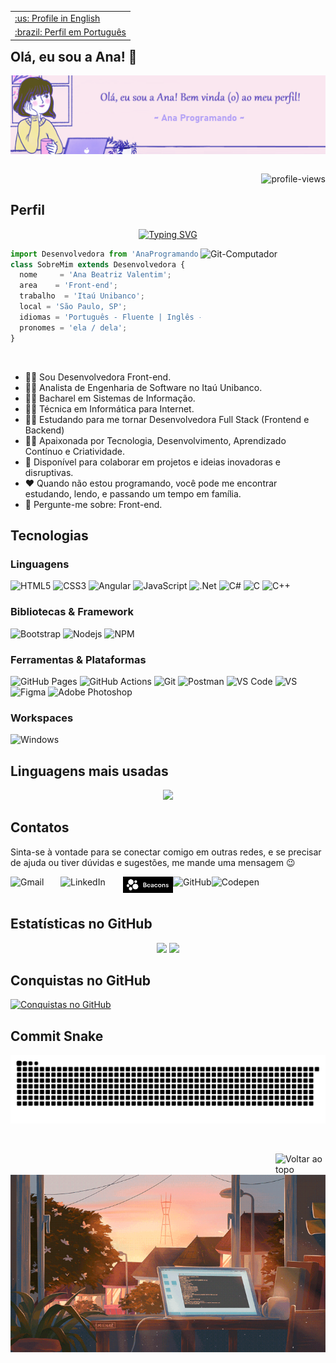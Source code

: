 <table align="right">
 <tr><td><a href="https://github.com/AnaProgramando/AnaProgramando/blob/main/README-us.md">:us: Profile in English</a></td></tr>
 <tr><td><a href="https://github.com/AnaProgramando/AnaProgramando/blob/main/README.md">:brazil: Perfil em Português</a></td></tr>
</table>

## Olá, eu sou a Ana! 👋

<div>
  <img align="center" alt="Pixel-Art" width="1000px" src="https://github.com/AnaProgramando/AnaProgramando/blob/01aedc336431ca8444347703ce043252a085eb6f/banner_welcome.png"/>
</div>

<div align="right">
<br>

![profile-views](https://komarev.com/ghpvc/?username=AnaProgramando&color=blueviolet)

</div>

## Perfil

<div align="center">

[![Typing SVG](https://readme-typing-svg.herokuapp.com?size=30&color=8833D7&width=600&height=60&lines=Bem+vinda(o)+ao+meu+Perfil!+%F0%9F%98%89;Sou+Desenvolvedora+Front+End%F0%9F%91%A9%E2%80%8D%F0%9F%92%BB;Analista+de+Engenharia+no+Ita%C3%BA+%F0%9F%91%A9%E2%80%8D%F0%9F%92%BC;UX+e+UI+em+Forma%C3%A7%C3%A3o+%F0%9F%91%A9%E2%80%8D%F0%9F%8E%A8;Bacharel+em+Sistemas+de+Informa%C3%A7%C3%A3o%F0%9F%91%A9%E2%80%8D%F0%9F%8E%93;T%C3%A9cnica+em+Inform%C3%A1tica+para+Internet%F0%9F%91%A9%E2%80%8D%F0%9F%94%A7)](https://git.io/typing-svg)

</div>

<div>
  <img align="right" alt="Git-Computador" width="200px" height="200px" src="https://media.giphy.com/media/juua9i2c2fA0AIp2iq/giphy.gif"/>
</div>

```js
import Desenvolvedora from 'AnaProgramando';
class SobreMim extends Desenvolvedora {
  nome     = 'Ana Beatriz Valentim';
  area    = 'Front-end';
  trabalho  = 'Itaú Unibanco';
  local = 'São Paulo, SP';
  idiomas = 'Português - Fluente | Inglês - Intrmediário'
  pronomes = 'ela / dela';
}
```

<br>

- 👩‍💻 Sou Desenvolvedora Front-end.
- 👩‍💼 Analista de Engenharia de Software no Itaú Unibanco.
- 👩‍🎓 Bacharel em Sistemas de Informação.
- 👩‍🔧 Técnica em Informática para Internet.
- 👩‍🏫 Estudando para me tornar Desenvolvedora Full Stack (Frontend e Backend)
- 👩‍🚀 Apaixonada por Tecnologia, Desenvolvimento, Aprendizado Contínuo e Criatividade.
- 🤝 Disponível para colaborar em projetos e ideias inovadoras e disruptivas.
- ❤️ Quando não estou programando, você pode me encontrar estudando, lendo, e passando um tempo em família.
- 🤔 Pergunte-me sobre: Front-end.


## Tecnologias

### Linguagens

![HTML5](https://img.shields.io/badge/HTML5-E34F26?style=for-the-badge&logo=html5&logoColor=white)
![CSS3](https://img.shields.io/badge/CSS3-1572B6?style=for-the-badge&logo=css3&logoColor=white)
![Angular](https://img.shields.io/badge/angular-%23DD0031.svg?style=for-the-badge&logo=angular&logoColor=white)
![JavaScript](https://img.shields.io/badge/JavaScript-323330?style=for-the-badge&logo=javascript&logoColor=F7DF1E)
![.Net](https://img.shields.io/badge/.NET-5C2D91?style=for-the-badge&logo=.net&logoColor=white)
![C#](https://img.shields.io/badge/c%23-%23239120.svg?style=for-the-badge&logo=c-sharp&logoColor=white)
![C](https://img.shields.io/badge/C-00599C?style=for-the-badge&logo=c&logoColor=white)
![C++](https://img.shields.io/badge/C%2B%2B-00599C?style=for-the-badge&logo=c%2B%2B&logoColor=white)

### Bibliotecas & Framework

![Bootstrap](https://img.shields.io/badge/Bootstrap-563D7C?style=for-the-badge&logo=bootstrap&logoColor=white)
![Nodejs](https://img.shields.io/badge/Node.js-339933?style=for-the-badge&logo=nodedotjs&logoColor=white)
![NPM](https://img.shields.io/badge/npm-CB3837?style=for-the-badge&logo=npm&logoColor=white)

### Ferramentas & Plataformas

![GitHub Pages](https://img.shields.io/badge/GitHub_Pages-100000?style=for-the-badge&logo=github&logoColor=white)
![GitHub Actions](https://img.shields.io/badge/GitHub_Actions-2088FF?style=for-the-badge&logo=github-actions&logoColor=white)
![Git](https://img.shields.io/badge/Git-F05032?style=for-the-badge&logo=git&logoColor=white)
![Postman](https://img.shields.io/badge/Postman-FF6C37?style=for-the-badge&logo=Postman&logoColor=white)
![VS Code](https://img.shields.io/badge/Visual_Studio_Code-0078D4?style=for-the-badge&logo=visual%20studio%20code&logoColor=white)
![VS](https://img.shields.io/badge/Visual_Studio-5C2D91?style=for-the-badge&logo=visual%20studio&logoColor=white)
![Figma](https://img.shields.io/badge/Figma-F24E1E?style=for-the-badge&logo=figma&logoColor=white)
![Adobe Photoshop](https://img.shields.io/badge/adobe%20photoshop-%2331A8FF.svg?style=for-the-badge&logo=adobe%20photoshop&logoColor=white)

### Workspaces

![Windows](https://img.shields.io/badge/Windows-0078D6?style=for-the-badge&logo=windows&logoColor=white)

## Linguagens mais usadas

<p align="center">
 <img width="48%" src="https://github-readme-stats.vercel.app/api/top-langs/?username=AnaProgramando&layout=compact&langs_count=16&theme=cobalt"/>
</p>

## Contatos

Sinta-se à vontade para se conectar comigo em outras redes, e se precisar de ajuda ou tiver dúvidas e sugestões, me mande uma mensagem 😉

[<img align="left" alt="Gmail" width="80px" src="https://img.shields.io/badge/Gmail-D14836?style=for-the-badge&logo=gmail&logoColor=white"/>](mailto:anabe.valentim@gmail.com)
[<img align="left" alt="LinkedIn" width="100px" src="https://img.shields.io/badge/LinkedIn-0077B5?style=for-the-badge&logo=linkedin&logoColor=white"/>](https://www.linkedin.com/in/ana-beatriz-valentim)
[<img align="left" alt="Beacons" width="80px" src="https://github.com/AnaProgramando/AnaProgramando/blob/31ac40741768033915a37ec0f949984bf6aad2d1/beacons_logo.png"/>](https://beacons.page/anaprogramando)
[<img align="left" alt="GitHub" src="https://img.shields.io/github/followers/AnaProgramando?style=social&label=@AnaProgramando"/>](https://github.com/AnaProgramando)
[<img align="left" alt="Codepen" src="https://img.shields.io/static/v1?label&message=/AnaProgramando&color=000000&style=flat&logo=codepen"/>](https://codepen.io/anaprogramando)

<br><br>

## Estatísticas no GitHub

<p align="center">
   <img width="48%" src="http://github-readme-streak-stats.herokuapp.com?user=AnaProgramando&theme=material-palenight&hide_border=true&date_format=j%20M%5B%20Y%5D&stroke=DBDADA&background=193549&ring=C577C2&fire=75EEB2&currStreakNum=75EEB2&sideNums=75EEB2&currStreakLabel=C577C2&sideLabels=C577C2&dates=75EEB2&border=DBDADA" />
   <img width="48%" src="https://github-readme-stats.vercel.app/api?username=AnaProgramando&show_icons=true&theme=cobalt&include_all_commits=true&count_private=true" />
</p>

## Conquistas no GitHub
<a href="https://github.com/ryo-ma/github-profile-trophy">
    <img alt="Conquistas no GitHub" src="https://github-profile-trophy.vercel.app/?username=AnaProgramando&theme=discord&no-frame=true&column=7">
</a>

## Commit Snake

![Snake animation](https://github.com/AnaProgramando/AnaProgramando/blob/output/github-contribution-grid-snake.svg)

<br>

[<img align="right" alt="Voltar ao topo" width="80px" src="https://img.shields.io/static/v1?label&message=Voltar+ao+topo&color=blueviolet&style=flat&logo"/>](https://github.com/AnaProgramando/AnaProgramando/blob/main/README.md#ol%C3%A1-eu-sou-a-ana-)

<br>
 
 <div>
  <img align="center" alt="Pixel-Art" width="100%" src="https://github.com/AnaProgramando/AnaProgramando/blob/1abca3c99b5e79e7d3887d75d484642f2e574f26/aa.gif"/>
</div>
